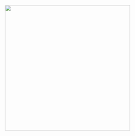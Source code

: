 
<div id="header" align="center">
  <img src="https://media.giphy.com/media/e8ovuMpwAxnxK/giphy.gif" width="400"/>
</div>

<img src="https://komarev.com/ghpvc/?username=PaulBykov&style=flat-square&color=blue" alt=""/>
